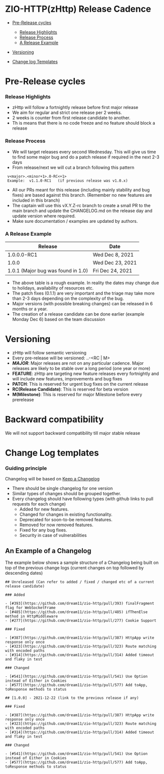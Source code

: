 # ZIO-HTTP(zHttp) Release Cadence

- [Pre-Release cycles](#pre-release-cycles)
    - [Release Highlights](#release-highlights)
    - [Release Process](#release-process)
    - [A Release Example](#a-release-example)

- [Versioning](#versioning)
- [Change log Templates](#change-log-templates-wip---example-will-be-added)

# Pre-Release cycles

### Release Highlights
* zHttp will follow a fortnightly release before first major release
* We aim for regular and strict one release per 2 weeks.
* 2 weeks is counter from first release candidate to another.
* Th is means that there is no code freeze and no feature should block a release

### Release Process
* We will target releases every second Wednesday. This will give us time to find some major bug and do a patch release if required in the next 2-3 days
* From release/next we will cut a branch following this pattern 	
```  
 v<major>.<minor+1>.0-RC<+1>
 Example:  v1.1.0-RC1   (if previous release was v1.0.x) 
```
* All our PRs meant for this release (including mainly stability and bug fixes) are based against this branch. (Remember no new features are included in this branch)
* The captain will use this vX.Y.Z-rc branch to create a small PR to the main branch and update the CHANGELOG.md on the release day and update version where required.
* Make sure documentation / examples are updated by authors.

### A Release Example
| **Release**    | **Date**         |
| ----------- | ----------- |
| 1.0.0.0-RC1       | Wed Dec 8, 2021       |
| 1.0.0   | Wed Dec 23, 2021        |
| 1.0.1 (Major bug was found in 1.0)| Fri Dec 24, 2021|

* The above table is a rough example. In reality the dates may change due to holidays, availability of resources etc.
* The patch fixes (0.1.1) are very important and the triage may take more than 2-3 days depending on the complexity of the bug.
* Major versions (with possible breaking changes) can be released in 6 months or a year.
* The creation of a release candidate can be done earlier (example Monday Dec 6)  based on the team discussion

# Versioning
* zHttp will follow semantic versioning
* Every pre-release will be versioned: <MAJOR>.<FEATURE>.<PATCH>-<RC | M>
* ***MAJOR***: Major releases are not on any particular cadence. Major releases are likely to be stable over a long period (one year or more)
* **FEATURE**: zHttp are targeting new feature releases every fortnightly and will include new features, improvements and bug fixes
* **PATCH**: This is reserved for urgent bug fixes on the current release
* **RC(Release Candidate)**: This is reserved for beta version
* **M(Milestone)**: This is reserved for major Milestone before every prerelease

# Backward compatibility
We will not support backward compatibility till major stable release

# Change Log templates 
### Guiding principle

Changelog will be based on [Keep a Changelog](http://keepachangelog.com/en/1.0.0/)
* There should be single changelog for one version
* Similar types of changes should be grouped together.
* Every changelog should have following types (with github links to pull requests for each change)
  * Added for new features.
  * Changed for changes in existing functionality.
  * Deprecated for soon-to-be removed features.
  * Removed for now removed features.
  * Fixed for any bug fixes.
  * Security in case of vulnerabilities
    
## An Example of a Changelog
The example below shows a sample structure of a Changelog being built on top of the previous change logs (current changes on top followed by descending dates)     
```
## Unreleased (Can refer to added / fixed / changed etc of a current release candidate)

### Added

- [#393](https://github.com/dream11/zio-http/pull/393) finalFragment flag for WebSocketFrame 
- [#485](https://github.com/dream11/zio-http/pull/485) ifThenElse method in HttpMiddleware
- [#277](https://github.com/dream11/zio-http/pull/277) Cookie Support

### Fixed

- [#387](https://github.com/dream11/zio-http/pull/387) HttpApp write response only once
- [#323](https://github.com/dream11/zio-http/pull/323) Route matching with encoded paths
- [#314](https://github.com/dream11/zio-http/pull/314) Added timeout and flaky in test

### Changed

- [#541](https://github.com/dream11/zio-http/pull/541) Use Option instead of Either in Cookies
- [#577](https://github.com/dream11/zio-http/pull/577) Add toApp, toResponse methods to status

## [1.0.0] - 2021-12-22 (link to the previous release if any) 

### Fixed

- [#387](https://github.com/dream11/zio-http/pull/387) HttpApp write response only once
- [#323](https://github.com/dream11/zio-http/pull/323) Route matching with encoded paths
- [#314](https://github.com/dream11/zio-http/pull/314) Added timeout and flaky in test

### Changed

- [#541](https://github.com/dream11/zio-http/pull/541) Use Option instead of Either in Cookies
- [#577](https://github.com/dream11/zio-http/pull/577) Add toApp, toResponse methods to status
```

